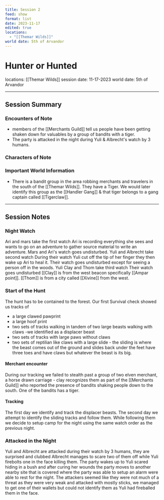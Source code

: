 ```yaml
---
title: Session 2
feed: show
format: list
date: 2023-11-17
edited: true
locations:
  - "[[Themar Wilds]]"
world date: 5th of Arvandor
---
```

# Hunter or Hunted
locations: [[Themar Wilds]]
session date: 11-17-2023
world date: 5th of Arvandor

-------
## Session Summary
### Encounters of Note
- members of the [[Merchants Guild]] tell us people have been getting shaken down for valuables by a group of bandits with a tiger.
- The party is attacked in the night during Yuli & Albrecht's watch by 3 humans.
### Characters of Note
### Important World Information
- There is a bandit group in the area robbing merchants and travelers in the south of the [[Themar Wilds]]. They have a Tiger. We would later identify this group as the [[Handler Gang]] & that tiger belongs to a gang captain called [[Tigerclaw]].

-----
## Session Notes
### Night Watch
Ari and mars take the first watch 
	Ari is recording everything she sees and wants to go on an adventure to gather source material to write an adventure. Mars and Ari's watch goes undisturbed. 
Yuli and Albrecht take second watch
	During their watch Yuli cut off the tip of her finger they then wake up Ari to heal it. Their watch goes undisturbed except for seeing a person off in the woods. 
Yuli Clay and Thom take third watch
	Their watch goes undisturbed
	[[Clay]] is from the west beacon specifically [[Ampar point]].
	[[Thom]] is from a city called [[Xivine]] from the west.
### Start of the Hunt
The hunt has to be contained to the forest.
Our first Survival check showed us tracks of 
- a large clawed pawprint
- a large hoof print
- two sets of tracks walking in tandem of two large beasts walking with claws -we identified as a displacer beast
- two sets of tracks with large paws without claws
- two sets of reptilian like claws with a large slide - the sliding is where the beast comes out of the ground and slides back under the feet have three toes and have claws but whatever the beast is its big.
#### Merchant encounter
During our tracking we failed to stealth past a group of two elven merchant, a horse drawn carriage - clay recognizes them as part of the [[Merchants Guild]] who reported the presence of bandits shaking people down to the south. One of the bandits has a tiger.
#### Tracking
The first day we identify and track the displacer beasts.
The second day we attempt to identify the sliding tracks and follow them. While following them we decide to setup camp for the night using the same watch order as the previous night.

### Attacked in the Night
Yuli and Albrecht are attacked during their watch by 3 humans, they are surprised and clubbed Albrecht manages to scare two of them off while Yuli firebolts one in the face killing them. 
The party wakes up to Yuli scared hiding in a bush and after curing her wounds the party moves to another nearby site that is covered where the party was able to setup an alarm were able to rest for the night.
The attackers seemed like they were not much of a threat as they were very weak and attacked with mostly sticks, we managed to get one of their wallets but could not identify them as Yuli had fireballed them in the face.